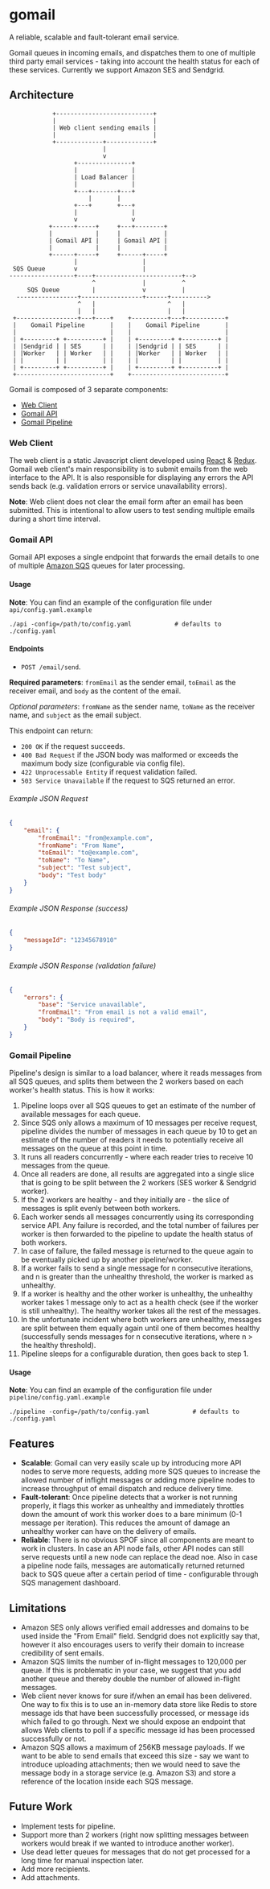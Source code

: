 # gomail

A reliable, scalable and fault-tolerant email service.

Gomail queues in incoming emails, and dispatches them to one of multiple third party email services - taking into account the health status for each of these services. Currently we support Amazon SES and Sendgrid.

## Architecture
```
            +---------------------------+
            |                           |
            | Web client sending emails |
            |                           |
            +-------------+-------------+
                          |
                          v
                  +---------------+
                  |               |
                  | Load Balancer |
                  |               |
                  +---+-------+---+                     
                      |       |
                  +---+       +---+
                  |               |
                  v               v
           +------+-----+     +---+--------+
           |            |     |            |
           | Gomail API |     | Gomail API |
           |            |     |            |
           +------+-----+     +------+-----+
                  |                  |
 SQS Queue        v                  |
------------------+----+------------------------+-->
                       ^             |          ^
     SQS Queue         |             v          |
  -----------------+-----------------+------+---------->
                   ^   |                    ^   |
                   |   |                    |   |
 +-----------------+---+----+    +----------+---+-----------+
 |    Gomail Pipeline       |    |    Gomail Pipeline       |
 |                          |    |                          |
 | +---------+ +----------+ |    | +---------+ +----------+ |
 | |Sendgrid | | SES      | |    | |Sendgrid | | SES      | |
 | |Worker   | | Worker   | |    | |Worker   | | Worker   | |
 | |         | |          | |    | |         | |          | |
 | +---------+ +----------+ |    | +---------+ +----------+ |
 +--------------------------+    +--------------------------+
```
Gomail is composed of 3 separate components:

* [Web Client](#web-client)
* [Gomail API](#gomail-api)
* [Gomail Pipeline](#gomail-pipeline)

### Web Client

The web client is a static Javascript client developed using [React](https://facebook.github.io/react/) & [Redux](http://redux.js.org/). Gomail web client's main responsibility is to submit emails from the web interface to the API. It is also responsible for displaying any errors the API sends back (e.g. validation errors or service unavailability errors).

**Note**: Web client does not clear the email form after an email has been submitted. This is intentional to allow users to test sending multiple emails during a short time interval.

### Gomail API

Gomail API exposes a single endpoint that forwards the email details to one of multiple [Amazon SQS](https://aws.amazon.com/sqs/) queues for later processing.

#### Usage

**Note**: You can find an example of the configuration file under `api/config.yaml.example`

``` shell
./api -config=/path/to/config.yaml            # defaults to ./config.yaml

```

#### Endpoints

* `POST /email/send`.

**Required parameters**: `fromEmail` as the sender email, `toEmail` as the receiver email, and `body` as the content of the email.

_Optional parameters_: `fromName` as the sender name, `toName` as the receiver name, and `subject` as the email subject.

This endpoint can return:

* `200 OK` if the request succeeds.
* `400 Bad Request` if the JSON body was malformed or exceeds the maximum body size (configurable via config file).
* `422 Unprocessable Entity` if request validation failed.
* `503 Service Unavailable` if the request to SQS returned an error.

###### Example JSON Request
``` json
{
    "email": {
        "fromEmail": "from@example.com",
        "fromName": "From Name",
        "toEmail": "to@example.com",
        "toName": "To Name",
        "subject": "Test subject",
        "body": "Test body"
    }
}
```

###### Example JSON Response (success)
``` json
{
    "messageId": "12345678910"
}
```

###### Example JSON Response (validation failure)
``` json
{
    "errors": {
        "base": "Service unavailable",
        "fromEmail": "From email is not a valid email",
        "body": "Body is required",
    }
}
```

### Gomail Pipeline

Pipeline's design is similar to a load balancer, where it reads messages from all SQS queues, and splits them between the 2 workers based on each worker's health status. This is how it works:

1. Pipeline loops over all SQS queues to get an estimate of the number of available messages for each queue.
2. Since SQS only allows a maximum of 10 messages per receive request, pipeline divides the number of messages in each queue by 10 to get an estimate of the number of readers it needs to potentially receive all messages on the queue at this point in time.
3. It runs all readers concurrently - where each reader tries to receive 10 messages from the queue.
4. Once all readers are done, all results are aggregated into a single slice that is going to be split between the 2 workers (SES worker & Sendgrid worker).
5. If the 2 workers are healthy - and they initially are - the slice of messages is split evenly between both workers.
6. Each worker sends all messages concurrently using its corresponding service API. Any failure is recorded, and the total number of failures per worker is then forwarded to the pipeline to update the health status of both workers.
7. In case of failure, the failed message is returned to the queue again to be eventually picked up by another pipeline/worker.
8. If a worker fails to send a single message for n consecutive iterations, and n is greater than the unhealthy threshold, the worker is marked as unhealthy.
9. If a worker is healthy and the other worker is unhealthy, the unhealthy worker takes 1 message only to act as a health check (see if the worker is still unhealthy). The healthy worker takes all the rest of the messages.
10. In the unfortunate incident where both workers are unhealthy, messages are split between them equally again until one of them becomes healthy (successfully sends messages for n consecutive iterations, where n > the healthy threshold).
11. Pipeline sleeps for a configurable duration, then goes back to step 1.

#### Usage

**Note**: You can find an example of the configuration file under `pipeline/config.yaml.example`

``` shell
./pipeline -config=/path/to/config.yaml            # defaults to ./config.yaml

```

## Features

* **Scalable**: Gomail can very easily scale up by introducing more API nodes to serve more requests, adding more SQS queues to increase the allowed number of inflight messages or adding more pipeline nodes to increase throughput of email dispatch and reduce delivery time.
* **Fault-tolerant**: Once pipeline detects that a worker is not running properly, it flags this worker as unhealthy and immediately throttles down the amount of work this worker does to a bare minimum (0-1 message per iteration). This reduces the amount of damage an unhealthy worker can have on the delivery of emails.
* **Reliable**: There is no obvious SPOF since all components are meant to work in clusters. In case an API node fails, other API nodes can still serve requests until a new node can replace the dead noe. Also in case a pipeline node fails, messages are automatically returned returned back to SQS queue after a certain period of time - configurable through SQS management dashboard.

## Limitations

* Amazon SES only allows verified email addresses and domains to be used inside the "From Email" field. Sendgrid does not explicitly say that, however it also encourages users to verify their domain to increase credibility of sent emails.
* Amazon SQS limits the number of in-flight messages to 120,000 per queue. If this is problematic in your case, we suggest that you add another queue and thereby double the number of allowed in-flight messages.
* Web client never knows for sure if/when an email has been delivered. One way to fix this is to use an in-memory data store like Redis to store message ids that have been successfully processed, or message ids which failed to go through. Next we should expose an endpoint that allows Web clients to poll if a specific message id has been processed successfully or not.
* Amazon SQS allows a maximum of 256KB message payloads. If we want to be able to send emails that exceed this size - say we want to introduce uploading attachments; then we would need to save the message body in a storage service (e.g. Amazon S3) and store a reference of the location inside each SQS message.

## Future Work

* Implement tests for pipeline.
* Support more than 2 workers (right now splitting messages between workers would break if we wanted to introduce another worker).
* Use dead letter queues for messages that do not get processed for a long time for manual inspection later.
* Add more recipients.
* Add attachments.
